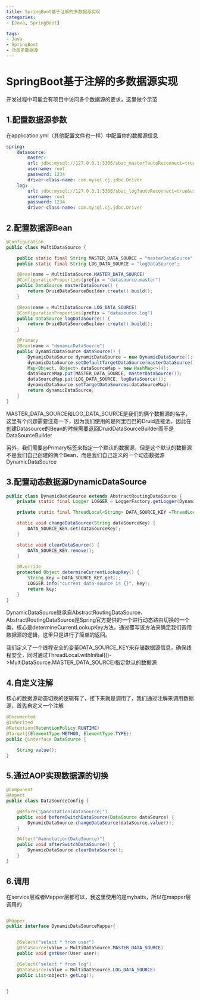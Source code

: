 ```yaml
---
title: SpringBoot基于注解的多数据源实现
categories: 
- [Java, SpringBoot]

tags:
- Java
- SpringBoot
- 动态多数据源
---
```


# SpringBoot基于注解的多数据源实现
开发过程中可能会有项目中访问多个数据源的要求，这里做个示范

## 1.配置数据源参数
在application.yml（其他配置文件也一样）中配置你的数据源信息

```yml
spring:
    datasource:
        master:
        url: jdbc:mysql://127.0.0.1:3306/sbac_master?autoReconnect=true&useUnicode=true&characterEncoding=utf-8&zeroDateTimeBehavior=convertToNull&allowMultiQueries=true
        username: root
        password: 1234
        driver-class-name: com.mysql.cj.jdbc.Driver
    log:
        url: jdbc:mysql://127.0.0.1:3306/sbac_log?autoReconnect=true&useUnicode=true&characterEncoding=utf-8&zeroDateTimeBehavior=convertToNull&allowMultiQueries=true
        username: root
        password: 1234
        driver-class-name: com.mysql.cj.jdbc.Driver

```

## 2.配置数据源Bean
```java
@Configuration
public class MultiDataSource {

    public static final String MASTER_DATA_SOURCE = "masterDataSource";
    public static final String LOG_DATA_SOURCE = "logDataSource";

    @Bean(name = MultiDataSource.MASTER_DATA_SOURCE)
    @ConfigurationProperties(prefix = "datasource.master")
    public DataSource masterDataSource() {
        return DruidDataSourceBuilder.create().build();
    }

    @Bean(name = MultiDataSource.LOG_DATA_SOURCE)
    @ConfigurationProperties(prefix = "datasource.log")
    public DataSource logDataSource() {
        return DruidDataSourceBuilder.create().build();
    }

    @Primary
    @Bean(name = "dynamicDataSource")
    public DynamicDataSource dataSource() {
        DynamicDataSource dynamicDataSource = new DynamicDataSource();
        dynamicDataSource.setDefaultTargetDataSource(masterDataSource());
        Map<Object, Object> dataSourceMap = new HashMap<>(4);
        dataSourceMap.put(MASTER_DATA_SOURCE, masterDataSource());
        dataSourceMap.put(LOG_DATA_SOURCE, logDataSource());
        dynamicDataSource.setTargetDataSources(dataSourceMap);
        return dynamicDataSource;
    }
}

```

MASTER_DATA_SOURCE和LOG_DATA_SOURCE是我们的俩个数据源的名字，这里有个问题需要注意一下，因为我们使用的是阿里巴巴的Druid连接池，因此在创建Datasource的Bean的时候需要返回DruidDataSourceBuilder而不是DataSourceBuilder

另外，我们需要@Primary标签来指定一个默认的数据源，但是这个默认的数据源不是我们自己创建的俩个Bean，而是我们自己定义的一个动态数据源DynamicDataSource


## 3.配置动态数据源DynamicDataSource

```java
public class DynamicDataSource extends AbstractRoutingDataSource {
    private static final Logger LOGGER = LoggerFactory.getLogger(DynamicDataSource.class);

    private static final ThreadLocal<String> DATA_SOURCE_KEY =ThreadLocal.withInitial(()->MultiDataSource.MASTER_DATA_SOURCE);

    static void changeDataSource(String dataSourceKey) {
        DATA_SOURCE_KEY.set(dataSourceKey);
    }

    static void clearDataSource() {
        DATA_SOURCE_KEY.remove();
    }

    @Override
    protected Object determineCurrentLookupKey() {
        String key = DATA_SOURCE_KEY.get();
        LOGGER.info("current data-source is {}", key);
        return key;
    }
}

```

DynamicDataSource继承自AbstractRoutingDataSource，AbstractRoutingDataSource是Spring官方提供的一个进行动态路由切换的一个类，核心是determineCurrentLookupKey方法，通过覆写该方法来确定我们调用数据源的逻辑，这里只是进行了简单的返回。

我们定义了一个线程安全的变量DATA_SOURCE_KEY来存储数据源信息，确保线程安全，同时通过ThreadLocal.withInitial(()->MultiDataSource.MASTER_DATA_SOURCE)指定默认的数据源


## 4.自定义注解
核心的数据源动态切换的逻辑有了，接下来就是调用了，我们通过注解来调用数据源，首先自定义一个注解

```java
@Documented
@Inherited
@Retention(RetentionPolicy.RUNTIME)
@Target({ElementType.METHOD, ElementType.TYPE})
public @interface DataSource {

    String value();
}
```

## 5.通过AOP实现数据源的切换
```java
@Component
@Aspect
public class DataSourceConfig {

    @Before("@annotation(dataSource)")
    public void beforeSwitchDataSource(DataSource dataSource) {
        DynamicDataSource.changeDataSource(dataSource.value());
    }

    @After("@annotation(DataSource)")
    public void afterSwitchDataSource() {
        DynamicDataSource.clearDataSource();
    }
}

```


## 6.调用
在service层或者Mapper层都可以，我这里使用的是mybatis，所以在mapper层调用的

```java

@Mapper
public interface DynamicDataSourceMapper{


    @Select("select * from user")
    @DataSource(value = MultiDataSource.MASTER_DATA_SOURCE)
    public void getUser(User user);

    @Select("select * from log")
    @DataSource(value = MultiDataSource.LOG_DATA_SOURCE)
    public List<object> getLog();

 
}


```
